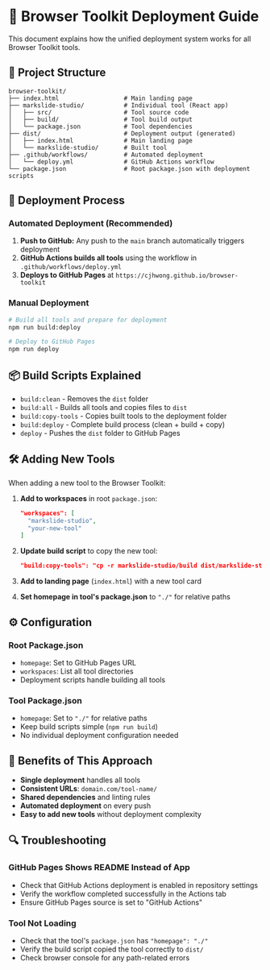 # 🚀 Browser Toolkit Deployment Guide

This document explains how the unified deployment system works for all Browser Toolkit tools.

## 📁 Project Structure

```
browser-toolkit/
├── index.html                  # Main landing page
├── markslide-studio/           # Individual tool (React app)
│   ├── src/                    # Tool source code
│   ├── build/                  # Tool build output
│   └── package.json            # Tool dependencies
├── dist/                       # Deployment output (generated)
│   ├── index.html              # Main landing page
│   └── markslide-studio/       # Built tool
├── .github/workflows/          # Automated deployment
│   └── deploy.yml              # GitHub Actions workflow
└── package.json                # Root package.json with deployment scripts
```

## 🔧 Deployment Process

### Automated Deployment (Recommended)

1. **Push to GitHub:** Any push to the `main` branch automatically triggers deployment
2. **GitHub Actions builds all tools** using the workflow in `.github/workflows/deploy.yml`
3. **Deploys to GitHub Pages** at `https://cjhwong.github.io/browser-toolkit`

### Manual Deployment

```bash
# Build all tools and prepare for deployment
npm run build:deploy

# Deploy to GitHub Pages
npm run deploy
```

## 📦 Build Scripts Explained

- `build:clean` - Removes the `dist` folder
- `build:all` - Builds all tools and copies files to `dist`
- `build:copy-tools` - Copies built tools to the deployment folder
- `build:deploy` - Complete build process (clean + build + copy)
- `deploy` - Pushes the `dist` folder to GitHub Pages

## 🛠️ Adding New Tools

When adding a new tool to the Browser Toolkit:

1. **Add to workspaces** in root `package.json`:

   ```json
   "workspaces": [
     "markslide-studio",
     "your-new-tool"
   ]
   ```

2. **Update build script** to copy the new tool:

   ```json
   "build:copy-tools": "cp -r markslide-studio/build dist/markslide-studio && cp -r your-new-tool/build dist/your-new-tool"
   ```

3. **Add to landing page** (`index.html`) with a new tool card

4. **Set homepage in tool's package.json** to `"./"` for relative paths

## ⚙️ Configuration

### Root Package.json

- `homepage`: Set to GitHub Pages URL
- `workspaces`: List all tool directories
- Deployment scripts handle building all tools

### Tool Package.json

- `homepage`: Set to `"./"` for relative paths
- Keep build scripts simple (`npm run build`)
- No individual deployment configuration needed

## 🎯 Benefits of This Approach

- **Single deployment** handles all tools
- **Consistent URLs**: `domain.com/tool-name/`
- **Shared dependencies** and linting rules
- **Automated deployment** on every push
- **Easy to add new tools** without deployment complexity

## 🔍 Troubleshooting

### GitHub Pages Shows README Instead of App

- Check that GitHub Actions deployment is enabled in repository settings
- Verify the workflow completed successfully in the Actions tab
- Ensure GitHub Pages source is set to "GitHub Actions"

### Tool Not Loading

- Check that the tool's `package.json` has `"homepage": "./"`
- Verify the build script copied the tool correctly to `dist/`
- Check browser console for any path-related errors
